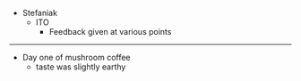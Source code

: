 - Stefaniak
	- ITO
		- Feedback given at various points
- ---
- Day one of mushroom coffee
	- taste was slightly earthy